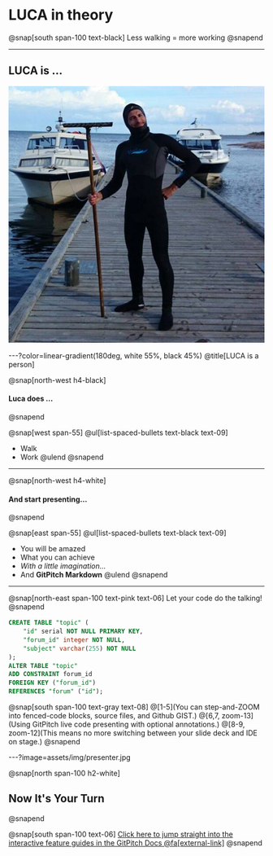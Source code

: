 # LUCA in theory

@snap[south span-100 text-black]
Less walking = more working
@snapend

---

## LUCA is ...

![IMAGE](assets/img/whoisluca.jpg)

---?color=linear-gradient(180deg, white 55%, black 45%)
@title[LUCA is a person]

@snap[north-west h4-black]
#### Luca does ...
@snapend

@snap[west span-55]
@ul[list-spaced-bullets text-black text-09]
- Walk
- Work
@ulend
@snapend

---

@snap[north-west h4-white]
#### And start presenting...
@snapend

@snap[east span-55]
@ul[list-spaced-bullets text-black text-09]
- You will be amazed
- What you can achieve
- *With a little imagination...*
- And **GitPitch Markdown**
@ulend
@snapend

---

@snap[north-east span-100 text-pink text-06]
Let your code do the talking!
@snapend

```sql zoom-18
CREATE TABLE "topic" (
    "id" serial NOT NULL PRIMARY KEY,
    "forum_id" integer NOT NULL,
    "subject" varchar(255) NOT NULL
);
ALTER TABLE "topic"
ADD CONSTRAINT forum_id
FOREIGN KEY ("forum_id")
REFERENCES "forum" ("id");
```

@snap[south span-100 text-gray text-08]
@[1-5](You can step-and-ZOOM into fenced-code blocks, source files, and Github GIST.)
@[6,7, zoom-13](Using GitPitch live code presenting with optional annotations.)
@[8-9, zoom-12](This means no more switching between your slide deck and IDE on stage.)
@snapend


---?image=assets/img/presenter.jpg

@snap[north span-100 h2-white]
## Now It's Your Turn
@snapend

@snap[south span-100 text-06]
[Click here to jump straight into the interactive feature guides in the GitPitch Docs @fa[external-link]](https://gitpitch.com/docs/getting-started/tutorial/)
@snapend
